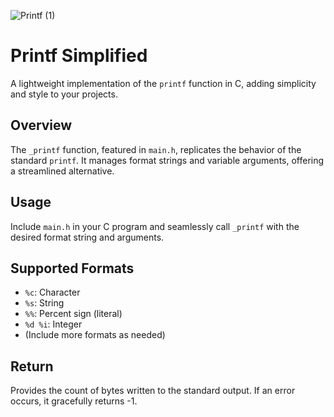 ![Printf (1)](https://github.com/Yassinelaz1/holbertonschool-printf/assets/146707414/3c769a0f-38bc-45d3-b397-fc04fe5fc734)
# Printf Simplified

A lightweight implementation of the `printf` function in C, adding simplicity and style to your projects.

## Overview

The `_printf` function, featured in `main.h`, replicates the behavior of the standard `printf`. It manages format strings and variable arguments, offering a streamlined alternative.

## Usage

Include `main.h` in your C program and seamlessly call `_printf` with the desired format string and arguments.

## Supported Formats

- `%c`: Character
- `%s`: String
- `%%`: Percent sign (literal)
- `%d %i`: Integer
- (Include more formats as needed)

## Return

Provides the count of bytes written to the standard output. If an error occurs, it gracefully returns -1.

